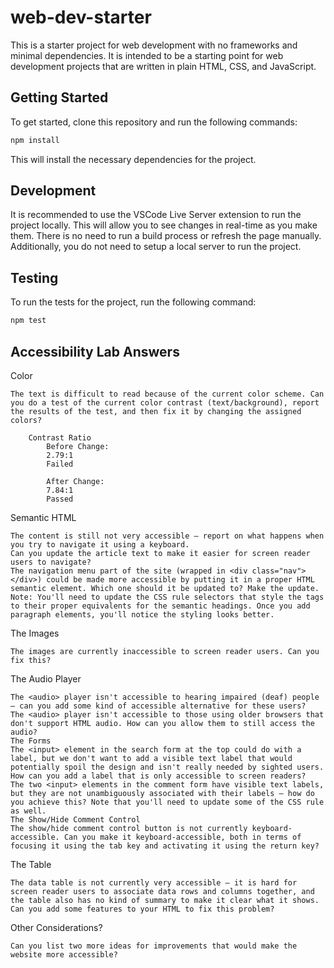 # web-dev-starter

This is a starter project for web development with no frameworks and minimal
dependencies. It is intended to be a starting point for web development projects
that are written in plain HTML, CSS, and JavaScript.

## Getting Started

To get started, clone this repository and run the following commands:

```bash
npm install
```
This will install the necessary dependencies for the project.

## Development

It is recommended to use the VSCode Live Server extension to run the project
locally. This will allow you to see changes in real-time as you make them. There
is no need to run a build process or refresh the page manually. Additionally,
you do not need to setup a local server to run the project.

## Testing

To run the tests for the project, run the following command:

```bash
npm test
```

## Accessibility Lab Answers
Color

    The text is difficult to read because of the current color scheme. Can you do a test of the current color contrast (text/background), report the results of the test, and then fix it by changing the assigned colors?

        Contrast Ratio 
            Before Change:
            2.79:1
            Failed

            After Change:
            7.84:1
            Passed



Semantic HTML

    The content is still not very accessible — report on what happens when you try to navigate it using a keyboard.
    Can you update the article text to make it easier for screen reader users to navigate?
    The navigation menu part of the site (wrapped in <div class="nav"></div>) could be made more accessible by putting it in a proper HTML semantic element. Which one should it be updated to? Make the update.
    Note: You'll need to update the CSS rule selectors that style the tags to their proper equivalents for the semantic headings. Once you add paragraph elements, you'll notice the styling looks better.

The Images

    The images are currently inaccessible to screen reader users. Can you fix this?

The Audio Player

    The <audio> player isn't accessible to hearing impaired (deaf) people — can you add some kind of accessible alternative for these users?
    The <audio> player isn't accessible to those using older browsers that don't support HTML audio. How can you allow them to still access the audio?
    The Forms
    The <input> element in the search form at the top could do with a label, but we don't want to add a visible text label that would potentially spoil the design and isn't really needed by sighted users. How can you add a label that is only accessible to screen readers?
    The two <input> elements in the comment form have visible text labels, but they are not unambiguously associated with their labels — how do you achieve this? Note that you'll need to update some of the CSS rule as well.
    The Show/Hide Comment Control
    The show/hide comment control button is not currently keyboard-accessible. Can you make it keyboard-accessible, both in terms of focusing it using the tab key and activating it using the return key?

The Table

    The data table is not currently very accessible — it is hard for screen reader users to associate data rows and columns together, and the table also has no kind of summary to make it clear what it shows. Can you add some features to your HTML to fix this problem?

Other Considerations?

    Can you list two more ideas for improvements that would make the website more accessible?